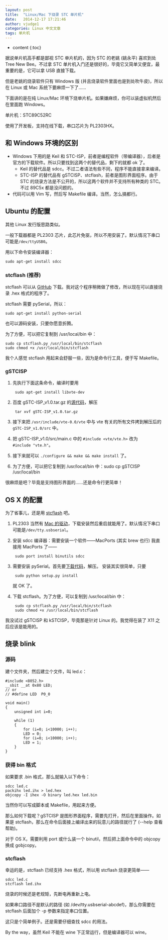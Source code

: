 ```yaml
---
layout: post
title:  "Linux/Mac 下烧录 STC 单片机"
date:   2014-12-17 17:21:46
author: vjudge1
categories: Linux 中文文章
tags: 单片机
---
```

* content
{:toc}

据说单片机高手都是鄙视 STC 单片机的，因为 STC 的老姚 (姚永平) 喜欢到处 Tree New Bee。不过拿 STC 单片机入门还是很好的，毕竟它又简单又便宜，最重要的是，它可以拿 USB 直接下载。

但是老姚的烧录软件只有 Windows 版 (并且烧录软件里面也是到处吹牛皮)，所以在 Linux 或 Mac 系统下要麻烦一下了……

下面讲的是在纯 Linux/Mac 环境下烧单片机。如果嫌麻烦，你可以装虚拟机然后在里面跑 Windows。




单片机：STC89C52RC

使用了开发板，支持在线下载，串口芯片为 PL2303HX。

## 和 Windows 环境的区别

* Windows 下用的是 Keil 和 STC-ISP，前者是编程软件（带编译器），后者是官方的下载软件。所以只要找到这两个的替代品，剩下的就都 ok 了。
    * Keil 的替代品是 sdcc。不过二者语法有些不同，程序不能直接拿来编译。
    * STC-ISP 的替代品有 gSTCISP、stcflash，前者是图形界面程序。由于 STC 的烧录方法是不公开的，所以这两个软件并不支持所有种类的 STC。不过 89C5x 都是没问题的。
* 代码可以用 Vim 写，然后写 Makefile 编译。当然，怎么搞都行。

## Ubuntu 的配置

其他 Linux 发行版思路类似。

一般下载器都是 PL2303 芯片，此芯片免驱，所以不用安装了。默认情况下串口可能是`/dev/ttyUSB0`。

用以下命令安装编译器：
    
    sudo apt-get install sdcc

### stcflash (推荐)

stcflash 可以从 [GitHub](https://github.com/laborer/stcflash) 下载。我对这个程序稍微做了修改，所以现在可以直接烧录 .hex 格式的程序了。

stcflash 需要 pySerial，所以：

    sudo apt-get install python-serial

也可以源码安装，只要你愿意折腾。

为了方便，可以把它复制到 /usr/local/bin 中：

    sudo cp stcflash.py /usr/local/bin/stcflash
    sudo chmod +x /usr/local/bin/stcflash

我个人感觉 stcflash 用起来会舒服一些，因为是命令行工具，便于写 Makefile。

### gSTCISP

1. 先执行下面这条命令，编译时要用

        sudo apt-get install libvte-dev

2. 百度 gSTC-ISP_v1.0.tar.gz 的[源代码](http://forum.ubuntu.org.cn/download/file.php?id=104628&sid=767b624faf73a36c71fcd4f8111773e)，解压

        tar xvf gSTC-ISP_v1.0.tar.gz

3. 接下来把 `/usr/include/vte-0.0/vte` 中与 vte 有关的所有文件拷到解压后的 `gSTC-ISP_v1.0/src` 中。
4. 把 gSTC-ISP_v1.0/src/main.c 中的 `#include <vte/vte.h>` 改为 `#include "vte.h"`。
5. 接下来就可以 `./configure && make && make install` 了。
6. 为了方便，可以把它复制到 /usr/local/bin 中：sudo cp gSTCISP /usr/local/bin

很麻烦是吧？毕竟是支持图形界面的……还是命令行更简单！



## OS X 的配置

为了省事儿，还是用 [stcflash](https://github.com/laborer/stcflash) 吧。

1. PL2303 当然有 [Mac 的驱动](http://www.prolific.com.tw/US/ShowProduct.aspx?p_id=229&pcid=41)，下载安装然后重启就能用了。默认情况下串口可能是`/dev/tty.usbserial`。
2. 安装 sdcc 编译器：需要安装一个软件——MacPorts (其实 brew 也行)
   我直接用 MacPorts 了——

        sudo port install binutils sdcc

3. 需要安装 pySerial。首先要[下载代码](https://pypi.python.org/packages/source/p/pyserial/pyserial-2.7.tar.gz#md5=794506184df83ef2290de0d18803dd11)，解压。
   安装其实很简单，只要
   
        sudo python setup.py install
        
   就 OK 了。
4. 下载 stcflash。为了方便，可以复制到 /usr/local/bin 中：

        sudo cp stcflash.py /usr/local/bin/stcflash
        sudo chmod +x /usr/local/bin/stcflash
    
我没试过 gSTCISP 和 kSTCISP，毕竟那是针对 Linux 的。我觉得在装了 X11 之后应该是能用的。

## 烧录 blink

### 源码

建个文件夹，然后建立个文件，叫 led.c：

    #include <8052.h>
    __sbit __at 0x80 LED;
    // or
    // #define LED  P0_0
    
    void main()
    {
        unsigned int i=0;
    
        while (1)
        {
            for (i=0; i<10000; i++);
            LED = 0;
            for (i=0; i<10000; i++);
            LED = 1;
        }
    }

### 获得 bin 格式

如果要求 .bin 格式，那么就输入以下命令：
    
    sdcc led.c
    packihx led.ihx > led.hex
    objcopy -I ihex -O binary led.hex led.bin

当然你可以写成脚本或 Makefile，用起来方便。

那么如何下载呢？gSTCISP 是图形界面程序，需要先打开，然后在里面操作。如果是 stcflash，那么在命令后面接上编译出来的玩意儿的路径就行了 (--help 查看帮助)。

对于 OS X，需要利用 port 或什么装一个 binutil，然后把上面命令中的 objcopy 换成 gobjcopy。

### stcflash

幸运的是，stcflash 已经支持 .hex 格式，所以用 stcflash 烧录更简单——

    sdcc led.c
    stcflash led.ihx

烧录的时候还是老规矩，先断电再重新上电。

如果串口路径不是默认的路径 (如 /dev/tty.usbserial-abcdef)，那么你需要在 stcflash 后面加个 -p 参数来指定串口位置。

这只是个简单例子。还是需要仔细查找 sdcc 的用法。

By the way，虽然 Keil 不能在 wine 下正常运行，但是编译器可以 wine。